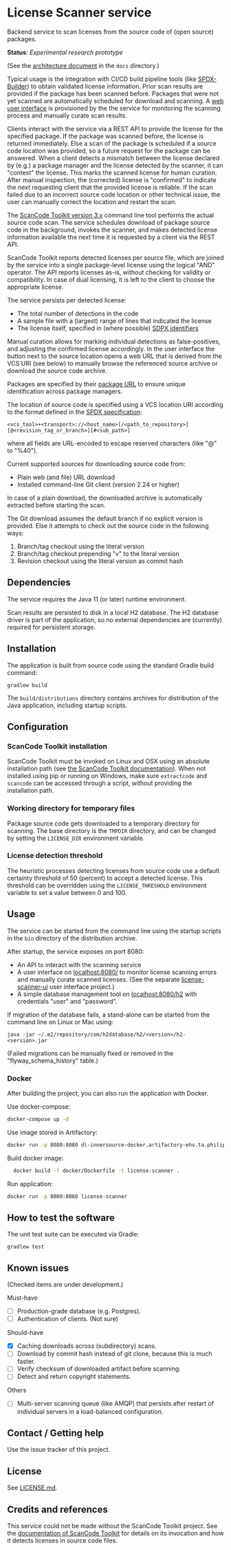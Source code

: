 # License Scanner service
Backend service to scan licenses from the source code of (open source) packages. 

**Status**: _Experimental research prototype_

(See the [architecture document](docs/architecture.md) in the `docs` directory.)

Typical usage is the integration with CI/CD build pipeline tools (like 
[SPDX-Builder](https://github.com/philips-labs/spdx-builder)) to obtain validated
license information. Prior scan results are provided if the package has been
scanned before. Packages that were not yet scanned are automatically 
scheduled for download and scanning. A [web user interface](https://github.com/philips-labs/license-scanner-ui)
is provisioned by the the service for monitoring the scanning process and 
manually curate scan results.

Clients interact with the service via a REST API to provide the license for 
the specified package. If the package was scanned before, the license is
returned immediately. Else a scan of the package is scheduled if a source code
location was provided, so a future request for the package can be answered. 
When a client detects a mismatch between the license declared by (e.g.) a package 
manager and the license detected by the scanner, it can "contest" the license. 
This marks the scanned license for human curation. After manual inspection, 
the (corrected) license is "confirmed" to indicate the next requesting client 
that the provided license is reliable. If the scan failed due to an incorrect
source code location or other technical issue, the user can manually correct 
the location and restart the scan.

The [ScanCode Toolkit version 3.x](https://github.com/nexB/scancode-toolkit)
command line tool performs the actual source code scan. The service schedules 
download of package source code in the background, invokes the scanner, and 
makes detected license information available the next time it is requested by
a client via the REST API.

ScanCode Toolkit reports detected licenses per source file, which are joined by 
the service into a single package-level license using the logical "AND" operator.
The API reports licenses as-is, without checking for validity or compatibility. 
In case of dual licensing, it is left to the client to choose the appropriate 
license.

The service persists per detected license: 
- The total number of detections in the code
- A sample file with a (largest) range of lines that indicated the license
- The license itself, specified in (where possible) [SDPX identifiers](https://spdx.org/licenses)

Manual curation allows for marking individual detections as false-positives,
and adjusting the confirmed license accordingly. In the user interface the
button next to the source location opens a web URL that is derived from the 
VCS URI (see below) to manually browse the referenced source archive or download
the source code archive.

Packages are specified by their [package URL](https://github.com/package-url/purl-spec)
to ensure unique identification across package managers.

The location of source code is specified using a VCS location URI according
to the format defined in the [SPDX specification](https://spdx.github.io/spdx-spec/3-package-information/#37-package-download-location):
```
<vcs_tool>+<transport>://<host_name>[/<path_to_repository>][@<revision_tag_or_branch>][#<sub_path>]
```
where all fields are URL-encoded to escape reserved characters (like "@" to "%40").

Current supported sources for downloading source code from:
- Plain web (and file) URL download
- Installed command-line Git client (version 2.24 or higher)

In case of a plain download, the downloaded archive is automatically extracted
before starting the scan.

The Git download assumes the default branch if no explicit version is provided.
Else it attempts to check out the source code in the following ways:
1. Branch/tag checkout using the literal version
2. Branch/tag checkout prepending "v" to the literal version
3. Revision checkout using the literal version as commit hash

## Dependencies

The service requires the Java 11 (or later) runtime environment.

Scan results are persisted to disk in a local H2 database. The H2 database 
driver is part of the application, so no external dependencies are 
(currently) required for persistent storage.

## Installation

The application is built from source code using the standard Gradle build command:
```
gradlew build
```
The `build/distributions` directory contains archives for distribution of the
Java application, including startup scripts. 

## Configuration

### ScanCode Toolkit installation
ScanCode Toolkit must be invoked on Linux and OSX using an absolute
installation path (see [the ScanCode Toolkit documentation](https://scancode-toolkit.readthedocs.io/en/latest/cli-reference/synopsis.html)).
When not installed using pip or running on Windows, make sure `extractcode` and 
`scancode` can be accessed through a script, without providing the installation 
path.

### Working directory for temporary files
Package source code gets downloaded to a temporary directory for scanning.
The base directory is the `TMPDIR` directory, and can be changed by setting 
the `LICENSE_DIR` environment variable.

### License detection threshold
The heuristic processes detecting licenses from source code use a default 
certainty threshold of 50 (percent) to accept a detected license. This threshold
can be overridden using the `LICENSE_THRESHOLD` environment variable to set a 
value between 0 and 100.

## Usage

The service can be started from the command line using the startup scripts in the
`bin` directory of the distribution archive.

After startup, the service exposes on port 8080:
* An API to interact with the scanning service
* A user interface on [localhost:8080/](http://localhost:80080) to monitor license 
scanning errors and manually curate scanned licenses. (See the separate 
[license-scanner-ui](https://github.com/philips-labs/license-scanner-ui) 
user interface project.)
* A simple database management tool on [localhost:8080/h2](http://localhost:8080/h2)
with credentials "user" and "password".

If migration of the database fails, a stand-alone can be started from the 
command line on Linux or Mac using:

    java -jar ~/.m2/repository/com/h2database/h2/<version>/h2-<version>.jar
    
(Failed migrations can be manually fixed or removed in the "flyway_schema_history" 
table.)

### Docker
After building the project, you can also run the application with Docker.

Use docker-compose:

```bash
docker-compose up -d
```

Use image stored in Artifactory:

```bash
docker run -p 8080:8080 dl-innersource-docker.artifactory-ehv.ta.philips.com/license-scanner:latest
```

Build docker image:

```bash
  docker build -f docker/Dockerfile -t license-scanner .
```

Run application:

```bash
docker run -p 8080:8080 license-scanner 
```

## How to test the software

The unit test suite can be executed via Gradle:
```
gradlew test
```

## Known issues
(Checked items are under development.)

Must-have
- [ ] Production-grade database (e.g. Postgres).
- [ ] Authentication of clients. (Not sure)

Should-have
- [x] Caching downloads across (subdirectory) scans.
- [ ] Download by commit hash instead of git clone, because this is much faster.
- [ ] Verify checksum of downloaded artifact before scanning.
- [ ] Detect and return copyright statements.

Others
- [ ] Multi-server scanning queue (like AMQP) that persists after restart of 
  individual servers in a load-balanced configuration.

## Contact / Getting help

Use the issue tracker of this project.

## License

See [LICENSE.md](LICENSE.md).

## Credits and references

This service could not be made without the ScanCode Toolkit project. See the
[documentation of ScanCode Toolkit](https://readthedocs.org/projects/scancode-toolkit)
for details on its invocation and how it detects licenses in source code files.

